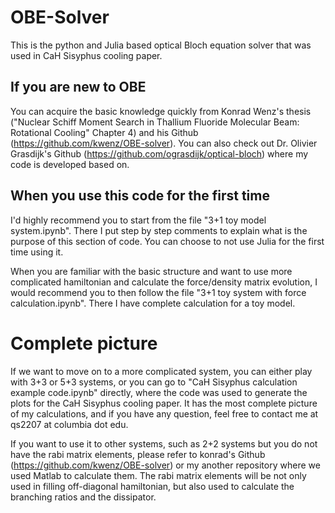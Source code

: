 # OBE-Solver
This is the python and Julia based optical Bloch equation solver that was used in CaH Sisyphus cooling paper.

## If you are new to OBE
You can acquire the basic knowledge quickly from Konrad Wenz's thesis ("Nuclear Schiff Moment Search in Thallium Fluoride Molecular Beam: Rotational Cooling" Chapter 4) and his Github (https://github.com/kwenz/OBE-solver). You can also check out Dr. 
Olivier Grasdijk's Github (https://github.com/ograsdijk/optical-bloch) where my code is developed based on.

## When you use this code for the first time
I'd highly recommend you to start from the file "3+1 toy model system.ipynb". There I put step by step comments to explain what is the purpose of this section of code. You can choose to not use Julia for the first time using it.

When you are familiar with the basic structure and want to use more complicated hamiltonian and calculate the force/density matrix evolution, I would recommend you to then follow the file "3+1 toy system with force calculation.ipynb". There I have complete calculation for a toy model.

# Complete picture
If we want to move on to a more complicated system, you can either play with 3+3 or 5+3 systems, or you can go to "CaH Sisyphus calculation example code.ipynb" directly, where the code was used to generate the plots for the CaH Sisyphus cooling paper. It has the most complete picture of my calculations, and if you have any question, feel free to contact me at qs2207 at columbia dot edu. 

If you want to use it to other systems, such as 2+2 systems but you do not have the rabi matrix elements, please refer to konrad's Github (https://github.com/kwenz/OBE-solver) or my another repository where we used Matlab to calculate them. The rabi matrix elements will be not only used in filling off-diagonal hamiltonian, but also used to calculate the branching ratios and the dissipator.
